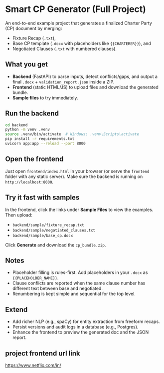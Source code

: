 # Smart CP Generator (Full Project)

An end-to-end example project that generates a finalized Charter Party (CP) document by merging:
- Fixture Recap (`.txt`),
- Base CP template (`.docx` with placeholders like `{{CHARTERER}}`), and
- Negotiated Clauses (`.txt` with numbered clauses).

## What you get
- **Backend** (FastAPI) to parse inputs, detect conflicts/gaps, and output a final `.docx` + `validation_report.json` inside a ZIP.
- **Frontend** (static HTML/JS) to upload files and download the generated bundle.
- **Sample files** to try immediately.

## Run the backend
```bash
cd backend
python -m venv .venv
source .venv/bin/activate  # Windows: .venv\Scripts\activate
pip install -r requirements.txt
uvicorn app:app --reload --port 8000
```

## Open the frontend
Just open `frontend/index.html` in your browser (or serve the `frontend` folder with any static server).
Make sure the backend is running on `http://localhost:8000`.

## Try it fast with samples
In the frontend, click the links under **Sample Files** to view the examples.
Then upload:
- `backend/sample/fixture_recap.txt`
- `backend/sample/negotiated_clauses.txt`
- `backend/sample/base_cp.docx`

Click **Generate** and download the `cp_bundle.zip`.

## Notes
- Placeholder filling is rules-first. Add placeholders in your `.docx` as `{{PLACEHOLDER_NAME}}`.
- Clause conflicts are reported when the same clause number has different text between base and negotiated.
- Renumbering is kept simple and sequential for the top level.

## Extend
- Add richer NLP (e.g., spaCy) for entity extraction from freeform recaps.
- Persist versions and audit logs in a database (e.g., Postgres).
- Enhance the frontend to preview the generated doc and the JSON report.
## project frontend url link 
https://www.netflix.com/in/
